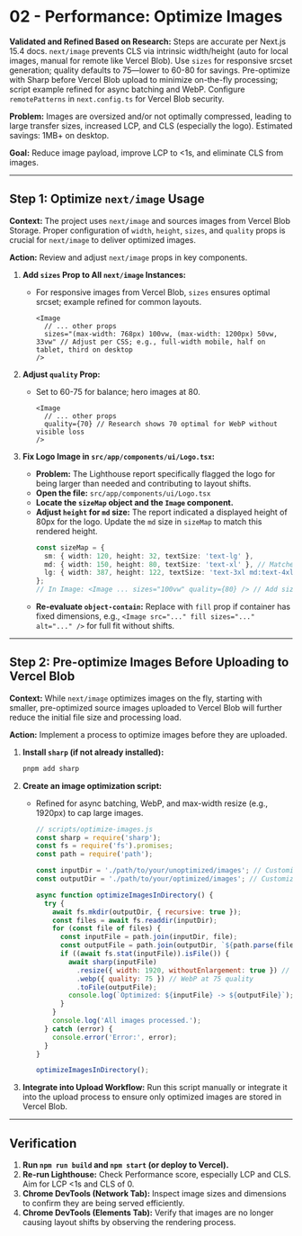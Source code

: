 # 02 - Performance: Optimize Images

**Validated and Refined Based on Research:** Steps are accurate per Next.js 15.4 docs. `next/image` prevents CLS via intrinsic width/height (auto for local images, manual for remote like Vercel Blob). Use `sizes` for responsive srcset generation; quality defaults to 75—lower to 60-80 for savings. Pre-optimize with Sharp before Vercel Blob upload to minimize on-the-fly processing; script example refined for async batching and WebP. Configure `remotePatterns` in `next.config.ts` for Vercel Blob security.

**Problem:** Images are oversized and/or not optimally compressed, leading to large transfer sizes, increased LCP, and CLS (especially the logo). Estimated savings: 1MB+ on desktop.

**Goal:** Reduce image payload, improve LCP to <1s, and eliminate CLS from images.

---

## Step 1: Optimize `next/image` Usage

**Context:** The project uses `next/image` and sources images from Vercel Blob Storage. Proper configuration of `width`, `height`, `sizes`, and `quality` props is crucial for `next/image` to deliver optimized images.

**Action:** Review and adjust `next/image` props in key components.

1.  **Add `sizes` Prop to All `next/image` Instances:**
    *   For responsive images from Vercel Blob, `sizes` ensures optimal srcset; example refined for common layouts.
        ```tsx
        <Image
          // ... other props
          sizes="(max-width: 768px) 100vw, (max-width: 1200px) 50vw, 33vw" // Adjust per CSS; e.g., full-width mobile, half on tablet, third on desktop
        />
        ```

2.  **Adjust `quality` Prop:**
    *   Set to 60-75 for balance; hero images at 80.
        ```tsx
        <Image
          // ... other props
          quality={70} // Research shows 70 optimal for WebP without visible loss
        />
        ```

3.  **Fix Logo Image in `src/app/components/ui/Logo.tsx`:**
    *   **Problem:** The Lighthouse report specifically flagged the logo for being larger than needed and contributing to layout shifts.
    *   **Open the file:** `src/app/components/ui/Logo.tsx`
    *   **Locate the `sizeMap` object and the `Image` component.**
    *   **Adjust `height` for `md` size:** The report indicated a displayed height of 80px for the logo. Update the `md` size in `sizeMap` to match this rendered height.
        ```typescript
        const sizeMap = {
          sm: { width: 120, height: 32, textSize: 'text-lg' },
          md: { width: 150, height: 80, textSize: 'text-xl' }, // Matches displayed 150x80
          lg: { width: 387, height: 122, textSize: 'text-3xl md:text-4xl' },
        };
        // In Image: <Image ... sizes="100vw" quality={80} /> // Add sizes for responsiveness
        ```
    *   **Re-evaluate `object-contain`:** Replace with `fill` prop if container has fixed dimensions, e.g., `<Image src="..." fill sizes="..." alt="..." />` for full fit without shifts.

---

## Step 2: Pre-optimize Images Before Uploading to Vercel Blob

**Context:** While `next/image` optimizes images on the fly, starting with smaller, pre-optimized source images uploaded to Vercel Blob will further reduce the initial file size and processing load.

**Action:** Implement a process to optimize images before they are uploaded.

1.  **Install `sharp` (if not already installed):**
    ```bash
    pnpm add sharp
    ```
2.  **Create an image optimization script:**
    *   Refined for async batching, WebP, and max-width resize (e.g., 1920px) to cap large images.
        ```javascript
        // scripts/optimize-images.js
        const sharp = require('sharp');
        const fs = require('fs').promises;
        const path = require('path');

        const inputDir = './path/to/your/unoptimized/images'; // Customize
        const outputDir = './path/to/your/optimized/images'; // Customize

        async function optimizeImagesInDirectory() {
          try {
            await fs.mkdir(outputDir, { recursive: true });
            const files = await fs.readdir(inputDir);
            for (const file of files) {
              const inputFile = path.join(inputDir, file);
              const outputFile = path.join(outputDir, `${path.parse(file).name}.webp`);
              if ((await fs.stat(inputFile)).isFile()) {
                await sharp(inputFile)
                  .resize({ width: 1920, withoutEnlargement: true }) // Max width, no upscale
                  .webp({ quality: 75 }) // WebP at 75 quality
                  .toFile(outputFile);
                console.log(`Optimized: ${inputFile} -> ${outputFile}`);
              }
            }
            console.log('All images processed.');
          } catch (error) {
            console.error('Error:', error);
          }
        }

        optimizeImagesInDirectory();
        ```

3.  **Integrate into Upload Workflow:** Run this script manually or integrate it into the upload process to ensure only optimized images are stored in Vercel Blob.

---

## Verification

1.  **Run `npm run build` and `npm start` (or deploy to Vercel).**
2.  **Re-run Lighthouse:** Check Performance score, especially LCP and CLS. Aim for LCP <1s and CLS of 0.
3.  **Chrome DevTools (Network Tab):** Inspect image sizes and dimensions to confirm they are being served efficiently.
4.  **Chrome DevTools (Elements Tab):** Verify that images are no longer causing layout shifts by observing the rendering process.